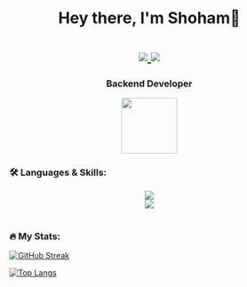 <h1 align="center">Hey there, I'm Shoham👋<br><br>
  <a href="https://www.linkedin.com/in/shoham-dar-7b3a91229/">
    <img src="https://skillicons.dev/icons?i=linkedin"/>
  </a>
  
  <a href="https://replit.com/@shohamD">
      <img src="https://skillicons.dev/icons?i=replit"/>
  </a>
</h1>

<h3 align="center">Backend Developer</h3>

<div id="header" align="center">
  <img src="https://media.giphy.com/media/M9gbBd9nbDrOTu1Mqx/giphy.gif" width="100"/>
</div>

<h3>🛠️ Languages & Skills:</h3>
<p align="center">
    <a href="https://skillicons.dev">
      <img src="https://skillicons.dev/icons?i=java,spring,maven,docker,mysql,postman,aws,postgresql,git,mongodb" />
      <br>
      <img src="https://skillicons.dev/icons?i=js,react,python,html,css" />
      <br><br>
    </a>
</p>
  


<h3>🔥 My Stats:</h3>

[![GitHub Streak](https://github-readme-streak-stats.herokuapp.com?user=ShohamD206&theme=dark&hide_border=true&border_radius=20)](https://git.io/streak-stats)

[![Top Langs](https://github-readme-stats.vercel.app/api/top-langs/?username=ShohamD206&layout=compact&theme=dark&border_radius=20&hide_border=true)](https://github.com/anuraghazra/github-readme-stats)
